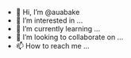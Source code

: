 - 👋 Hi, I’m @auabake
- 👀 I’m interested in ...
- 🌱 I’m currently learning ...
- 💞️ I’m looking to collaborate on ...
- 📫 How to reach me ...

<!---
auabake/auabake is a ✨ special ✨ repository because its `README.md` (this file) appears on your GitHub profile.
You can click the Preview link to take a look at your changes.
--->
